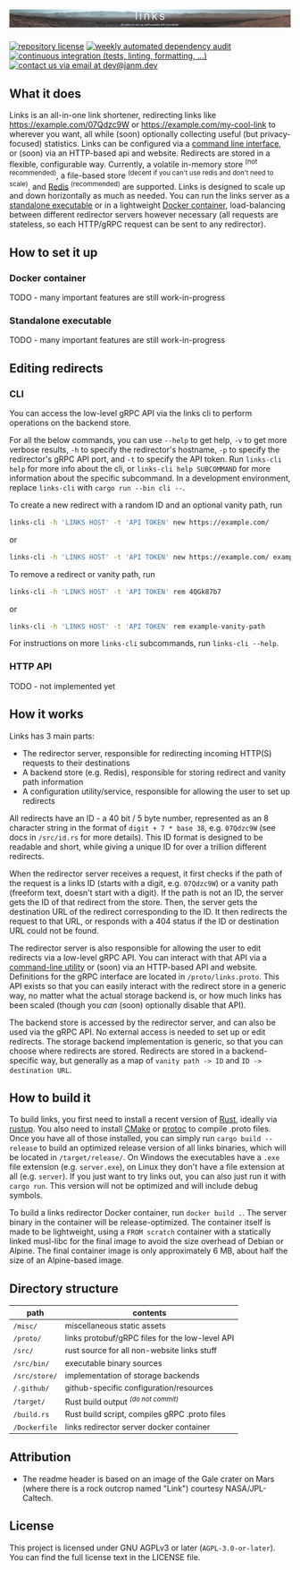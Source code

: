 # ![links - an easy to set up selfhostable link shortener](misc/banner.webp)

[![repository license](https://img.shields.io/github/license/janm-dev/links)](https://github.com/janm-dev/links/blob/main/LICENSE)
[![weekly automated dependency audit](https://github.com/janm-dev/links/actions/workflows/audit.yaml/badge.svg)](https://github.com/janm-dev/links/actions/workflows/audit.yaml)
[![continuous integration (tests, linting, formatting, ...)](https://github.com/janm-dev/links/actions/workflows/ci.yaml/badge.svg)](https://github.com/janm-dev/links/actions/workflows/ci.yaml)
[![contact us via email at dev@janm.dev](https://img.shields.io/badge/contact-dev%40janm.dev-informational)](mailto:dev+links@janm.dev)

## What it does

Links is an all-in-one link shortener, redirecting links like <https://example.com/07Qdzc9W> or <https://example.com/my-cool-link> to wherever you want, all while (soon) optionally collecting useful (but privacy-focused) statistics.
Links can be configured via a [command line interface](#cli), or (soon) via an HTTP-based api and website. Redirects are stored in a flexible, configurable way. Currently, a volatile in-memory store <sup>(not recommended)</sup>, a file-based store <sup>(decent if you can't use redis and don't need to scale)</sup>, and [Redis](https://redis.com/) <sup>(recommended)</sup> are supported.
Links is designed to scale up and down horizontally as much as needed. You can run the links server as a [standalone executable](#standalone-executable) or in a lightweight [Docker container](#docker-container), load-balancing between different redirector servers however necessary (all requests are stateless, so each HTTP/gRPC request can be sent to any redirector).

## How to set it up

### Docker container

TODO - many important features are still work-in-progress

### Standalone executable

TODO - many important features are still work-in-progress

## Editing redirects

### CLI

You can access the low-level gRPC API via the links cli to perform operations on the backend store.

For all the below commands, you can use `--help` to get help, `-v` to get more verbose results, `-h` to specify the redirector's hostname, `-p` to specify the redirector's gRPC API port, and `-t` to specify the API token. Run `links-cli help` for more info about the cli, or `links-cli help SUBCOMMAND` for more information about the specific subcommand. In a development environment, replace `links-cli` with `cargo run --bin cli --`.

To create a new redirect with a random ID and an optional vanity path, run

```sh
links-cli -h 'LINKS HOST' -t 'API TOKEN' new https://example.com/
```

or

```sh
links-cli -h 'LINKS HOST' -t 'API TOKEN' new https://example.com/ example-vanity-path
```

To remove a redirect or vanity path, run

```sh
links-cli -h 'LINKS HOST' -t 'API TOKEN' rem 4QGk87b7
```

or

```sh
links-cli -h 'LINKS HOST' -t 'API TOKEN' rem example-vanity-path
```

For instructions on more `links-cli` subcommands, run `links-cli --help`.

### HTTP API

TODO - not implemented yet

## How it works

Links has 3 main parts:

- The redirector server, responsible for redirecting incoming HTTP(S) requests to their destinations
- A backend store (e.g. Redis), responsible for storing redirect and vanity path information
- A configuration utility/service, responsible for allowing the user to set up redirects

All redirects have an ID - a 40 bit / 5 byte number, represented as an 8 character string in the format of `digit + 7 * base 38`, e.g. `07Qdzc9W` (see docs in `/src/id.rs` for more details). This ID format is designed to be readable and short, while giving a unique ID for over a trillion different redirects.

When the redirector server receives a request, it first checks if the path of the request is a links ID (starts with a digit, e.g. `07Qdzc9W`) or a vanity path (freeform text, doesn't start with a digit). If the path is not an ID, the server gets the ID of that redirect from the store. Then, the server gets the destination URL of the redirect corresponding to the ID. It then redirects the request to that URL, or responds with a 404 status if the ID or destination URL could not be found.

The redirector server is also responsible for allowing the user to edit redirects via a low-level gRPC API. You can interact with that API via a [command-line utility](#cli) or (soon) via an HTTP-based API and website. Definitions for the gRPC interface are located in `/proto/links.proto`. This API exists so that you can easily interact with the redirect store in a generic way, no matter what the actual storage backend is, or how much links has been scaled (though you _can_ (soon) optionally disable that API).

The backend store is accessed by the redirector server, and can also be used via the gRPC API. No external access is needed to set up or edit redirects. The storage backend implementation is generic, so that you can choose where redirects are stored. Redirects are stored in a backend-specific way, but generally as a map of `vanity path -> ID` and `ID -> destination URL`.

## How to build it

To build links, you first need to install a recent version of [Rust](https://www.rust-lang.org), ideally via [rustup](https://rustup.rs). You also need to install [CMake](https://cmake.org/) or [protoc](https://grpc.io/docs/protoc-installation/) to compile .proto files.
Once you have all of those installed, you can simply run `cargo build --release` to build an optimized release version of all links binaries, which will be located in `/target/release/`. On Windows the executables have a `.exe` file extension (e.g. `server.exe`), on Linux they don't have a file extension at all (e.g. `server`).
If you just want to try links out, you can also just run it with `cargo run`. This version will not be optimized and will include debug symbols.

To build a links redirector Docker container, run `docker build .`. The server binary in the container will be release-optimized. The container itself is made to be lightweight, using a `FROM scratch` container with a statically linked musl-libc for the final image to avoid the size overhead of Debian or Alpine. The final container image is only approximately 6 MB, about half the size of an Alpine-based image.

## Directory structure

| path          | contents                                        |
| ------------- | ----------------------------------------------- |
| `/misc/`      | miscellaneous static assets                     |
| `/proto/`     | links protobuf/gRPC files for the low-level API |
| `/src/`       | rust source for all non-website links stuff     |
| `/src/bin/`   | executable binary sources                       |
| `/src/store/` | implementation of storage backends              |
| `/.github/`   | github-specific configuration/resources         |
| `/target/`    | Rust build output <sup>_(do not commit)_</sup>  |
| `/build.rs`   | Rust build script, compiles gRPC .proto files   |
| `/Dockerfile` | links redirector server docker container        |

## Attribution

- The readme header is based on an image of the Gale crater on Mars (where there is a rock outcrop named "Link") courtesy NASA/JPL-Caltech.

## License

This project is licensed under GNU AGPLv3 or later (`AGPL-3.0-or-later`). You can find the full license text in the LICENSE file.
